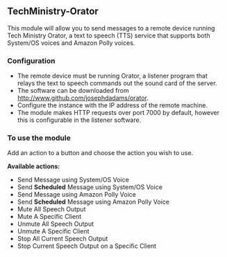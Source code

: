 ## TechMinistry-Orator

This module will allow you to send messages to a remote device running Tech Ministry Orator, a text to speech (TTS) service that supports both System/OS voices and Amazon Polly voices.

### Configuration
* The remote device must be running Orator, a listener program that relays the text to speech commands out the sound card of the server.
* The software can be downloaded from <http://www.github.com/josephdadams/orator>.
* Configure the instance with the IP address of the remote machine.
* The module makes HTTP requests over port 7000 by default, however this is configurable in the listener software.

### To use the module
Add an action to a button and choose the action you wish to use.

**Available actions:**
* Send Message using System/OS Voice
* Send **Scheduled** Message using System/OS Voice
* Send Message using Amazon Polly Voice
* Send **Scheduled** Message using Amazon Polly Voice
* Mute All Speech Output
* Mute A Specific Client
* Unmute All Speech Output
* Unmute A Specific Client
* Stop All Current Speech Output
* Stop Current Speech Output on a Specific Client